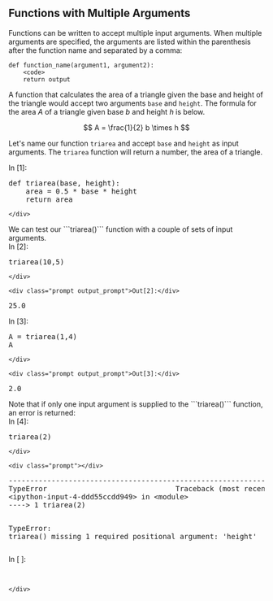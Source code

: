 
## Functions with Multiple Arguments
Functions can be written to accept multiple input arguments. When multiple arguments are specified, the arguments are listed within the parenthesis after the function name and separated by a comma:

```text
def function_name(argument1, argument2):
    <code>
    return output
```

A function that calculates the area of a triangle given the base and height of the triangle would accept two arguments ```base``` and ```height```.  The formula for the area $A$ of a triangle given base $b$ and height $h$ is below.

$$ A = \frac{1}{2} b \times h $$

Let's name our function ```triarea``` and accept ```base``` and ```height``` as input arguments. The ```triarea``` function will return a number, the area of a triangle.
<div class="cell border-box-sizing code_cell rendered">
<div class="input">
<div class="prompt input_prompt">In&nbsp;[1]:</div>
<div class="inner_cell">
    <div class="input_area">
<div class=" highlight hl-ipython3"><pre><span></span><span class="k">def</span> <span class="nf">triarea</span><span class="p">(</span><span class="n">base</span><span class="p">,</span> <span class="n">height</span><span class="p">):</span>
    <span class="n">area</span> <span class="o">=</span> <span class="mf">0.5</span> <span class="o">*</span> <span class="n">base</span> <span class="o">*</span> <span class="n">height</span>
    <span class="k">return</span> <span class="n">area</span>
</pre></div>

    </div>
</div>
</div>

</div>
We can test our ```triarea()``` function with a couple of sets of input arguments.
<div class="cell border-box-sizing code_cell rendered">
<div class="input">
<div class="prompt input_prompt">In&nbsp;[2]:</div>
<div class="inner_cell">
    <div class="input_area">
<div class=" highlight hl-ipython3"><pre><span></span><span class="n">triarea</span><span class="p">(</span><span class="mi">10</span><span class="p">,</span><span class="mi">5</span><span class="p">)</span>
</pre></div>

    </div>
</div>
</div>

<div class="output_wrapper">
<div class="output">


<div class="output_area">

    <div class="prompt output_prompt">Out[2]:</div>




<div class="output_text output_subarea output_execute_result">
<pre>25.0</pre>
</div>

</div>

</div>
</div>

</div>
<div class="cell border-box-sizing code_cell rendered">
<div class="input">
<div class="prompt input_prompt">In&nbsp;[3]:</div>
<div class="inner_cell">
    <div class="input_area">
<div class=" highlight hl-ipython3"><pre><span></span><span class="n">A</span> <span class="o">=</span> <span class="n">triarea</span><span class="p">(</span><span class="mi">1</span><span class="p">,</span><span class="mi">4</span><span class="p">)</span>
<span class="n">A</span>
</pre></div>

    </div>
</div>
</div>

<div class="output_wrapper">
<div class="output">


<div class="output_area">

    <div class="prompt output_prompt">Out[3]:</div>




<div class="output_text output_subarea output_execute_result">
<pre>2.0</pre>
</div>

</div>

</div>
</div>

</div>
Note that if only one input argument is supplied to the ```triarea()``` function, an error is returned:
<div class="cell border-box-sizing code_cell rendered">
<div class="input">
<div class="prompt input_prompt">In&nbsp;[4]:</div>
<div class="inner_cell">
    <div class="input_area">
<div class=" highlight hl-ipython3"><pre><span></span><span class="n">triarea</span><span class="p">(</span><span class="mi">2</span><span class="p">)</span>
</pre></div>

    </div>
</div>
</div>

<div class="output_wrapper">
<div class="output">


<div class="output_area">

    <div class="prompt"></div>


<div class="output_subarea output_text output_error">
<pre>
<span class="ansi-red-intense-fg ansi-bold">------------------------------------------------------------------------</span>
<span class="ansi-red-intense-fg ansi-bold">TypeError</span>                              Traceback (most recent call last)
<span class="ansi-green-intense-fg ansi-bold">&lt;ipython-input-4-ddd55ccdd949&gt;</span> in <span class="ansi-cyan-fg">&lt;module&gt;</span>
<span class="ansi-green-intense-fg ansi-bold">----&gt; 1</span><span class="ansi-yellow-intense-fg ansi-bold"> </span>triarea<span class="ansi-yellow-intense-fg ansi-bold">(</span><span class="ansi-cyan-intense-fg ansi-bold">2</span><span class="ansi-yellow-intense-fg ansi-bold">)</span>

<span class="ansi-red-intense-fg ansi-bold">TypeError</span>: triarea() missing 1 required positional argument: &#39;height&#39;</pre>
</div>
</div>

</div>
</div>

</div>
<div class="cell border-box-sizing code_cell rendered">
<div class="input">
<div class="prompt input_prompt">In&nbsp;[&nbsp;]:</div>
<div class="inner_cell">
    <div class="input_area">
<div class=" highlight hl-ipython3"><pre><span></span> 
</pre></div>

    </div>
</div>
</div>

</div>
 

